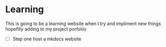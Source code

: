 # Learning
This is going to be a learning website when I try and impliment new things hopefilly adding to my project porfoliio
- [ ] Step one host a mkdocs website
